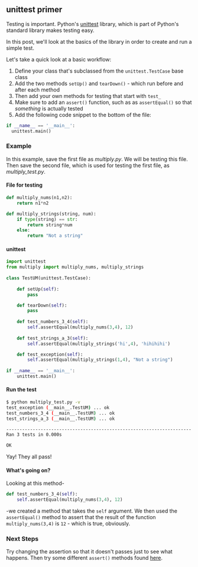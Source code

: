 ## unittest primer

Testing is important. Python's [unittest](http://docs.python.org/2/library/unittest.html) library, which is part of Python's standard library makes testing easy. 

In this post, we'll look at the basics of the library in order to create and run a simple test.

Let's take a quick look at a basic workflow:

1. Define your class that's subclassed from the `unittest.TestCase` base class
2. Add the two methods `setUp()` and `tearDown()` - which run before and after each method
3. Then add your own methods for testing that start with `test_`
4. Make sure to add an `assert()` function, such as as `assertEqual()` so that *something* is actually tested
5. Add the following code snippet to the bottom of the file:
  ```python
  if __name__ == '__main__':
    unittest.main()
  ```

### Example

In this example, save the first file as *multiply.py*. We will be testing this file. Then save the second file, which is used for testing the first file, as *multiply_test.py*.

#### File for testing

```python
def multiply_nums(n1,n2):
    return n1*n2

def multiply_strings(string, num):
    if type(string) == str:
        return string*num
    else:
        return "Not a string"
```

#### unittest

```python
import unittest
from multiply import multiply_nums, multiply_strings
 
class TestUM(unittest.TestCase):
 
    def setUp(self):
        pass

    def tearDown(self):
        pass
 
    def test_numbers_3_4(self):
        self.assertEqual(multiply_nums(3,4), 12)
 
    def test_strings_a_3(self):
        self.assertEqual(multiply_strings('hi',4), 'hihihihi')

    def test_exception(self):
        self.assertEqual(multiply_strings(1,4), "Not a string")
 
if __name__ == '__main__':
    unittest.main()
```

#### Run the test

```sh
$ python multiply_test.py -v
test_exception (__main__.TestUM) ... ok
test_numbers_3_4 (__main__.TestUM) ... ok
test_strings_a_3 (__main__.TestUM) ... ok

----------------------------------------------------------------------
Ran 3 tests in 0.000s

OK
```

Yay! They all pass!

#### What's going on?

Looking at this method-

```python
def test_numbers_3_4(self):
    self.assertEqual(multiply_nums(3,4), 12)
```

-we created a method that takes the `self` argument. We then used the `assertEqual()` method to assert that the result of the function `multiply_nums(3,4)` is `12` - which is true, obviously. 

### Next Steps

Try changing the assertion so that it doesn't passes just to see what happens. Then try some different `assert()` methods found [here](http://docs.python.org/2/library/unittest.html#unittest.TestCase).
